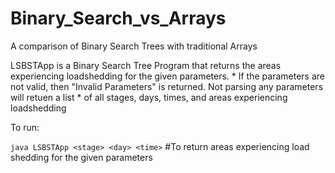 # Binary_Search_vs_Arrays
A comparison of Binary Search Trees with traditional Arrays

LSBSTApp is a Binary Search Tree Program that returns the areas experiencing loadshedding for the given parameters.
    * If the parameters are not valid, then "Invalid Parameters" is returned. Not parsing any parameters will retuen a list
    *  of all stages, days, times, and areas experiencing loadshedding
    

To run:

```java LSBSTApp <stage> <day> <time>```    #To return areas experiencing load shedding for the given parameters
